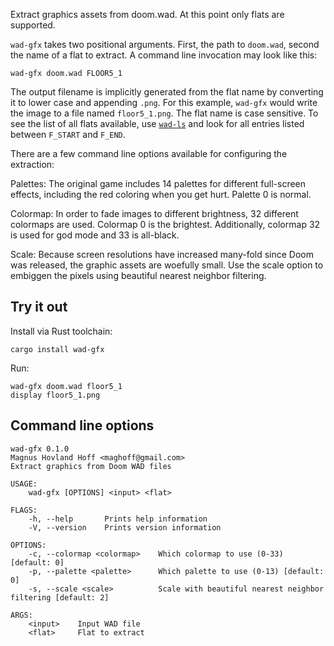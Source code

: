 Extract graphics assets from doom.wad. At this point only flats are supported.

`wad-gfx` takes two positional arguments. First, the path to `doom.wad`,
second the name of a flat to extract. A command line invocation may look like
this:

    wad-gfx doom.wad FLOOR5_1

The output filename is implicitly generated from the flat name by converting
it to lower case and appending `.png`. For this example, `wad-gfx` would
write the image to a file named `floor5_1.png`. The flat name is case
sensitive. To see the list of all flats available, use [`wad-ls`] and look for
all entries listed between `F_START` and `F_END`.

There are a few command line options available for configuring the extraction:

Palettes: The original game includes 14 palettes for different full-screen
effects, including the red coloring when you get hurt. Palette 0 is normal.

Colormap: In order to fade images to different brightness, 32 different
colormaps are used. Colormap 0 is the brightest. Additionally, colormap 32 is
used for god mode and 33 is all-black.

Scale: Because screen resolutions have increased many-fold since Doom was
released, the graphic assets are woefully small. Use the scale option to
embiggen the pixels using beautiful nearest neighbor filtering.

[`wad-ls`]: https://github.com/maghoff/wad/

Try it out
----------
Install via Rust toolchain:

    cargo install wad-gfx

Run:

    wad-gfx doom.wad floor5_1
    display floor5_1.png

Command line options
--------------------

    wad-gfx 0.1.0
    Magnus Hovland Hoff <maghoff@gmail.com>
    Extract graphics from Doom WAD files

    USAGE:
        wad-gfx [OPTIONS] <input> <flat>

    FLAGS:
        -h, --help       Prints help information
        -V, --version    Prints version information

    OPTIONS:
        -c, --colormap <colormap>    Which colormap to use (0-33) [default: 0]
        -p, --palette <palette>      Which palette to use (0-13) [default: 0]
        -s, --scale <scale>          Scale with beautiful nearest neighbor filtering [default: 2]

    ARGS:
        <input>    Input WAD file
        <flat>     Flat to extract
